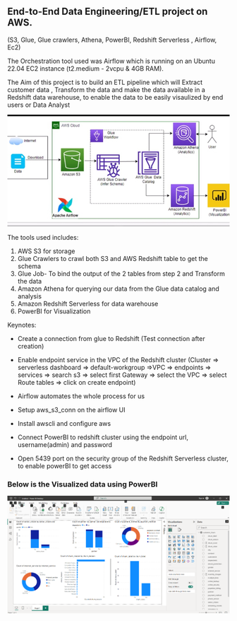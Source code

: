 
## End-to-End Data Engineering/ETL project on AWS.
(S3, Glue, Glue crawlers, Athena, PowerBI, Redshift Serverless , Airflow, Ec2)

The Orchestration tool used was Airflow which is running on an Ubuntu 22.04 EC2 instance (t2.medium - 2vcpu & 4GB RAM).

The Aim of this project is to build an ETL pipeline which will Extract customer data , Transform the data and make the data available in a Redshift data warehouse, to enable the data to be easily visaulized by end users or Data Analyst

<img src = 'images/flow_diagram.jpg' width='800px' />

The tools used includes: 
1. AWS S3 for storage
2. Glue Crawlers to crawl both S3 and AWS Redshift table to get the schema
3. Glue Job- To bind the output of the 2 tables from step 2 and Transform the data
4. Amazon Athena for querying our data from the Glue data catalog and analysis
5. Amazon Redshift Serverless for data warehouse
6. PowerBI for Visualization

Keynotes:
- Create a connection from glue to Redshift (Test connection after creation)
- Enable endpoint service in the VPC of the Redshift cluster
(Cluster => serverless dashboard => default-workgroup =>VPC => endpoints => services => search s3 => select first Gateway => select the VPC => select Route tables => click on create endpoint)

- Airflow automates the whole process for us
- Setup aws_s3_conn on the airflow UI
- Install awscli and configure aws
- Connect PowerBI to redshift cluster using the endpoint url, username(admin) and password
- Open 5439 port on the security group of the Redshift Serverless cluster, to enable powerBI to get access


### Below is the Visualized data using PowerBI

<img src = 'images/Data_visualization.png' width='800px' />